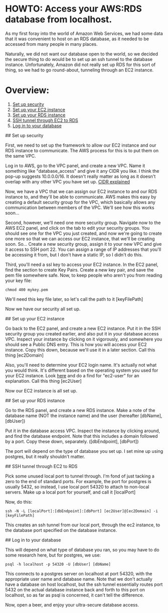 
HOWTO: Access your AWS:RDS database from localhost.
===============================================

As my first foray into the world of Amazon Web Services, we had some data that it was convenient to host
on an RDS database, as it needed to be accessed from many people in many places.

Naturally, we did not want our database open to the world, so we decided the secure thing to do would be
to set up an ssh tunnel to the database instance.  Unfortunately, Amazon did not really set up RDS for this sort
of thing, so we had to go round-about, tunneling through an EC2 instance.

# Overview:
1. [Set up security](#security)
2. [Set up your EC2 instance](#ec2)
3. [Set up your RDS instance](#rds)
4. [SSH tunnel through EC2 to RDS](#ssh)
5. [Log in to your database](#database)

<a name="security"/>
## Set up security

First, we need to set up the framework to allow our EC2 instance and our RDS instance to communicate.  The AWS process for this
is to put them on the same VPC.  

Log in to AWS, go to the VPC panel, and create a new VPC.  Name it something like "database_access" and give it any CIDR you like.
I think the pop-up suggests 10.0.0.0/16.  It doesn't really matter as long as it doesn't overlap with any other VPC you have set up.
[CIDR explained](http://phpfunk.com/uncategorized/cidr-notation-explained-simply/)

Now, we have a VPC that we can assign our EC2 instance to and our RDS instance to, and they'll be able to communicate.  AWS makes this
easy by creating a default security group for the VPC, which basically allows any communication between members of the VPC.  We'll see
how this works soon...

Second, however, we'll need one more security group.  Navigate now to the AWS EC2 panel, and click on the tab to edit your security groups.
You should see one for the VPC you just created, and now we're going to create one more so that we can access our EC2 instance, that we'll be
creating soon.  So... Create a new security group, assign it to your new VPC and give it access to SSH port 22.  You can assign a range of
IP addresses that you'll be accessing it from, but I don't have a static IP, so I didn't do this.

Third, you'll need a ssl key to access your EC2 instance.  In the EC2 panel, find the section to create Key Pairs.  Create a new key pair,
and save the pem file somewhere safe.  Now, to keep people who aren't you from reading your key file:

```
chmod 400 mykey.pem
```

We'll need this key file later, so let's call the path to it \[keyFilePath\]

Now we have our security all set up.

<a name="ec2"/>
## Set up your EC2 instance

Go back to the EC2 panel, and create a new EC2 instance.  Put it in the SSH security group you created earlier, and also put it in your database
access VPC.  Inspect your instance by clicking on it vigorously, and somewhere you should see a Public DNS entry.  This is how you will access
your EC2 instance.  Copy this down, because we'll use it in a later section.  Call this thing \[ec2Domain\]

Also, you'll need to determine your EC2 login name.  It's actually not what you would think.  It's different based on the operating system you
used for your EC2 instance.  Look [here](http://docs.aws.amazon.com/AWSEC2/latest/UserGuide/AccessingInstancesLinux.html) and do a find for 
"ec2-user" for an explanation.  Call this thing \[ec2User\]

Now our EC2 instance is all set up.

<a name="rds"/>
## Set up your RDS instance
 
Go to the RDS panel, and create a new RDS instance.  Make a note of the database name (NOT the instance name) and the user 
(hereafter \[dbName\],  \[dbUser\])

Put it in the database access VPC.  Inspect the instance by clicking around, and find the database endpoint.  Note that this includes
a domain followed by a port.  Copy these down, separately.  (\[dbEndpoint\],  \[dbPort\])

The port will depend on the type of database you set up.  I set mine up using postgres, but it really shouldn't matter.

<a name="ssh"/>
## SSH tunnel through EC2 to RDS

Pick some unused local port to tunnel through.  I'm fond of just tacking a zero to the end of standard ports.  For example, the port for postgres
is usually 5432, so instead, I use local port 54320 to attach to non-local servers.  Make up a local port for yourself, and call it \[localPort\]

Now, do this:

```
ssh -N -L [localPort]:[dbEndpoint]:[dbPort] [ec2User]@[ec2Domain] -i [keyFilePath] 
```

This creates an ssh tunnel from our local port, through the ec2 instance, to the database port specified on the database instance.

<a name="database"/>
## Log in to your database

This will depend on what type of database you ran, so you may have to do some research here, but for postgres, we use:

```
psql -h localhost -p 54320 -U [dbUser] [dbName]
```

This connects to a postgres server on localhost at port 54320, with the appropriate user name and database name.  Note that we don't actually
have a database on host localhost, but the ssh tunnel essentially routes port 5432 on the actual database instance back and forth to this port
on localhost, so as far as psql is concerned, it can't tell the difference.

Now, open a beer, and enjoy your ultra-secure database access.

